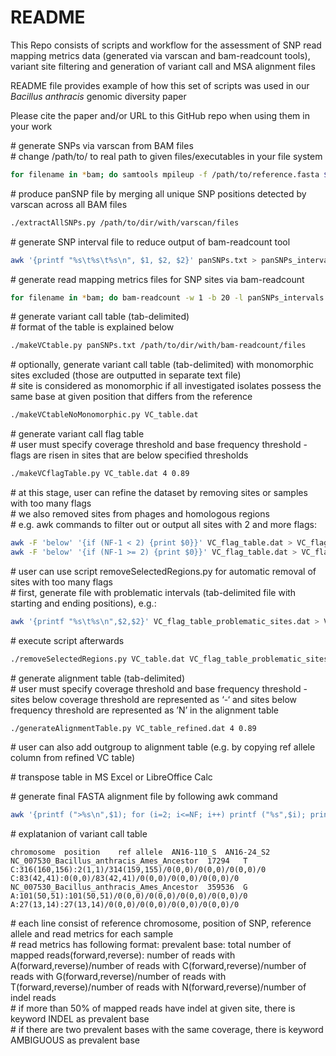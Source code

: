 # README

This Repo consists of scripts and workflow for the assessment of SNP read mapping metrics data (generated via varscan and bam-readcount tools), variant site filtering and generation of variant call and MSA alignment files

README file provides example of how this set of scripts was used in our *Bacillus anthracis* genomic diversity paper

Please cite the paper and/or URL to this GitHub repo when using them in your work


\# generate SNPs via varscan from BAM files\
\# change /path/to/ to real path to given files/executables in your file system
```bash
for filename in *bam; do samtools mpileup -f /path/to/reference.fasta $filename | java -jar /path/to/VarScan.v2.4.4.jar pileup2snp --min-coverage 4 --min-reads2 2 --min-var-freq 0.95 --min-avg-qual 20 > ${filename%bam}varscan; done
```

\# produce panSNP file by merging all unique SNP positions detected by varscan across all BAM files
```bash
./extractAllSNPs.py /path/to/dir/with/varscan/files
```

\# generate SNP interval file to reduce output of bam-readcount tool
```bash
awk '{printf "%s\t%s\t%s\n", $1, $2, $2}' panSNPs.txt > panSNPs_intervals.txt
```

\# generate read mapping metrics files for SNP sites via bam-readcount
```bash
for filename in *bam; do bam-readcount -w 1 -b 20 -l panSNPs_intervals.txt -f /path/to/reference.fasta $filename > ${filename%bam}bam-readcount; done
```

\# generate variant call table (tab-delimited)\
\# format of the table is explained below
```bash
./makeVCtable.py panSNPs.txt /path/to/dir/with/bam-readcount/files
```

\# optionally, generate variant call table (tab-delimited) with monomorphic sites excluded (those are outputted in separate text file)\
\# site is considered as monomorphic if all investigated isolates possess the same base at given position that differs from the reference
```bash
./makeVCtableNoMonomorphic.py VC_table.dat
```

\# generate variant call flag table\
\# user must specify coverage threshold and base frequency threshold - flags are risen in sites that are below specified thresholds
```bash
./makeVCflagTable.py VC_table.dat 4 0.89
```

\# at this stage, user can refine the dataset by removing sites or samples with too many flags\
\# we also removed sites from phages and homologous regions\
\# e.g. awk commands to filter out or output all sites with 2 and more flags:
```bash
awk -F 'below' '{if (NF-1 < 2) {print $0}}' VC_flag_table.dat > VC_flag_table_refined.dat
awk -F 'below' '{if (NF-1 >= 2) {print $0}}' VC_flag_table.dat > VC_flag_table_problematic_sites.dat
```
\# user can use script removeSelectedRegions.py for automatic removal of sites with too many flags\
\# first, generate file with problematic intervals (tab-delimited file with starting and ending positions), e.g.:
```bash
awk '{printf "%s\t%s\n",$2,$2}' VC_flag_table_problematic_sites.dat > VC_flag_table_problematic_sites_intervals.txt
```
\# execute script afterwards
```bash
./removeSelectedRegions.py VC_table.dat VC_flag_table_problematic_sites_intervals.txt 
```

\# generate alignment table (tab-delimited)\
\# user must specify coverage threshold and base frequency threshold - sites below coverage threshold are represented as ‘-‘ and sites below frequency threshold are represented as ’N’ in the alignment table
```bash
./generateAlignmentTable.py VC_table_refined.dat 4 0.89
```

\# user can also add outgroup to alignment table (e.g. by copying ref allele column from refined VC table)

\# transpose table in MS Excel or LibreOffice Calc

\# generate final FASTA alignment file by following awk command
```bash
awk '{printf (">%s\n",$1); for (i=2; i<=NF; i++) printf ("%s",$i); printf ("\n")}' alignment_table_transposed.txt > alignment_file.afa
```


\# explatanion of variant call table
```
chromosome	position	ref allele	AN16-110_S	AN16-24_S2
NC_007530_Bacillus_anthracis_Ames_Ancestor	17294	T	C:316(160,156):2(1,1)/314(159,155)/0(0,0)/0(0,0)/0(0,0)/0	C:83(42,41):0(0,0)/83(42,41)/0(0,0)/0(0,0)/0(0,0)/0
NC_007530_Bacillus_anthracis_Ames_Ancestor	359536	G	A:101(50,51):101(50,51)/0(0,0)/0(0,0)/0(0,0)/0(0,0)/0	A:27(13,14):27(13,14)/0(0,0)/0(0,0)/0(0,0)/0(0,0)/0
```

\# each line consist of reference chromosome, position of SNP, reference allele and read metrics for each sample\
\# read metrics has following format: prevalent base: total number of mapped reads(forward,reverse): number of reads with A(forward,reverse)/number of reads with C(forward,reverse)/number of reads with G(forward,reverse)/number of reads with T(forward,reverse)/number of reads with N(forward,reverse)/number of indel reads\
\# if more than 50% of mapped reads have indel at given site, there is keyword INDEL as prevalent base\
\# if there are two prevalent bases with the same coverage, there is keyword AMBIGUOUS as prevalent base
